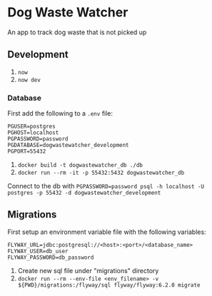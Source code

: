 # Dog Waste Watcher
An app to track dog waste that is not picked up

## Development
1. `now`
1. `now dev`

### Database
First add the following to a `.env` file:
```
PGUSER=postgres
PGHOST=localhost
PGPASSWORD=password
PGDATABASE=dogwastewatcher_development
PGPORT=55432
```

1. `docker build -t dogwastewatcher_db ./db`
1. `docker run --rm -it -p 55432:5432 dogwastewatcher_db`

Connect to the db with `PGPASSWORD=password psql -h localhost -U postgres -p 55432 -d dogwastewatcher_development`

## Migrations
First setup an environment variable file with the following variables:
```
FLYWAY_URL=jdbc:postgresql://<host>:<port>/<database_name>
FLYWAY_USER=db_user
FLYWAY_PASSWORD=db_password
```

1. Create new sql file under "migrations" directory
1. `docker run --rm --env-file <env_filename> -v ${PWD}/migrations:/flyway/sql flyway/flyway:6.2.0 migrate`